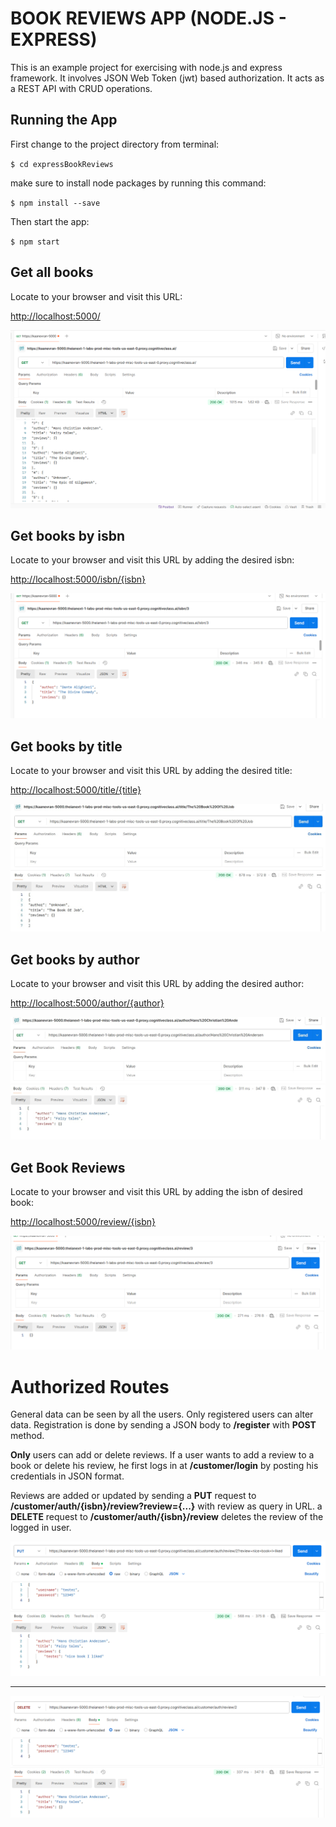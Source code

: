 # BOOK REVIEWS APP (NODE.JS - EXPRESS)
This is an example project for exercising with node.js and express framework. It involves JSON Web Token (jwt) based authorization. It acts as a REST API with CRUD operations.

## Running the App
First change to the project directory from terminal:

`$ cd expressBookReviews`

make sure to install node packages by running this command:

`$ npm install --save`

Then start the app:

`$ npm start`

## Get all books
Locate to your browser and visit this URL:

[http://localhost:5000/]()

![Books](https://github.com/kemechial/expressBookReviews/blob/main/1-getallbooks.png)

## Get books by isbn

Locate to your browser and visit this URL by adding the desired isbn:

[http://localhost:5000/isbn/{isbn}]()


![ISBN](https://github.com/kemechial/expressBookReviews/blob/main/2-gedetailsISBN.png)

## Get books by title

Locate to your browser and visit this URL by adding the desired title:

[http://localhost:5000/title/{title}]()


![Title](https://github.com/kemechial/expressBookReviews/blob/main/4-getbooksbytitle.png)

## Get books by author

Locate to your browser and visit this URL by adding the desired author:

[http://localhost:5000/author/{author}]()

![Author](https://github.com/kemechial/expressBookReviews/blob/main/3-getbooksbyauthor.png)

## Get Book Reviews

Locate to your browser and visit this URL by adding the isbn of desired book:

[http://localhost:5000/review/{isbn}]()


![Reviews](https://github.com/kemechial/expressBookReviews/blob/main/5-getbookreview.png)

# Authorized Routes

General data can be seen by all the users. Only registered users can alter data. Registration is done by sending a JSON body to **/register** with **POST** method. 

**Only** users can add or delete reviews. If a user wants to add a review to a book or delete his review, he first logs in at **/customer/login** by posting his credentials in JSON format.

Reviews are added or updated by sending a **PUT** request to **/customer/auth/{isbn}/review?review={...}** with review as query in URL. a **DELETE** request to **/customer/auth/{isbn}/review** deletes the review of the logged in user.


![Add Review](https://github.com/kemechial/expressBookReviews/blob/main/8-reviewadded.png)

---

![Delete Review](https://github.com/kemechial/expressBookReviews/blob/main/9-deletereview.png)






